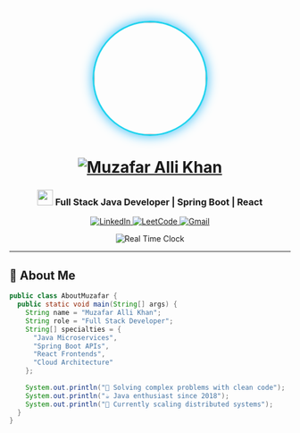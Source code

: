 <div align="center">

<!-- Profile Image with Glow Effect -->
<img src="https://avatars.githubusercontent.com/u/YOUR_GITHUB_USER_ID" width="200" style="border-radius:50%; box-shadow: 0 0 20px #38BDF8; border: 3px solid #22D3EE">

<!-- Animated Name with Perfect "MUZAFAR" Alignment -->
<h1>
  <a href="https://github.com/MuzafarAliKhan">
    <img src="https://readme-typing-svg.demolab.com?font=Fira+Code&weight=700&size=32&duration=3000&pause=500&color=38BDF8&center=true&vCenter=true&width=500&lines=MUZAFAR+ALLI+KHAN" alt="Muzafar Alli Khan">
  </a>
</h1>

<!-- Dynamic Title with Java Icon -->
<h3>
  <img src="https://cdn.jsdelivr.net/gh/devicons/devicon/icons/java/java-original.svg" width="28"> 
  Full Stack Java Developer | Spring Boot | React
</h3>

<!-- Glowing Social Badges -->
<p align="center">
  <a href="https://www.linkedin.com/in/muzafar-alli-khan/" target="_blank">
    <img src="https://img.shields.io/badge/-LinkedIn-0A66C2?style=for-the-badge&logo=linkedin&logoColor=white&labelColor=0A66C2&color=0A66C2" alt="LinkedIn">
  </a>
  <a href="https://leetcode.com/u/Muzafar-Alli-Khan/" target="_blank">
    <img src="https://img.shields.io/badge/-LeetCode-FFA116?style=for-the-badge&logo=leetcode&logoColor=black" alt="LeetCode">
  </a>
  <a href="mailto:your.email@example.com" target="_blank">
    <img src="https://img.shields.io/badge/-Gmail-EA4335?style=for-the-badge&logo=gmail&logoColor=white" alt="Gmail">
  </a>
</p>

<!-- Dynamic Timezone Badge -->
<img src="https://img.shields.io/badge/Dynamic%20Time-IST_%E2%8F%B0_%2338BDF8-blue?style=for-the-badge&logo=google-chrome&logoColor=white&labelColor=0F172A" alt="Real Time Clock">

</div>

---

## 🚀 About Me

```java
public class AboutMuzafar {
  public static void main(String[] args) {
    String name = "Muzafar Alli Khan";
    String role = "Full Stack Developer"; 
    String[] specialties = {
      "Java Microservices",
      "Spring Boot APIs", 
      "React Frontends",
      "Cloud Architecture"
    };
    
    System.out.println("🔧 Solving complex problems with clean code");
    System.out.println("☕ Java enthusiast since 2018"); 
    System.out.println("🚀 Currently scaling distributed systems");
  }
}
